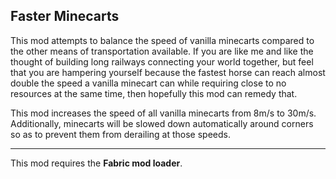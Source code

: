 ## Faster Minecarts

This mod attempts to balance the speed of vanilla minecarts compared to the other means of transportation available.
If you are like me and like the thought of building long railways connecting your world together, but feel that you are hampering yourself because the fastest horse can reach almost double the speed a vanilla minecart can while requiring close to no resources at the same time, then hopefully this mod can remedy that.

This mod increases the speed of all vanilla minecarts from 8m/s to 30m/s. Additionally, minecarts will be slowed down automatically around corners so as to prevent them from derailing at those speeds.

---

This mod requires the **Fabric mod loader**.


